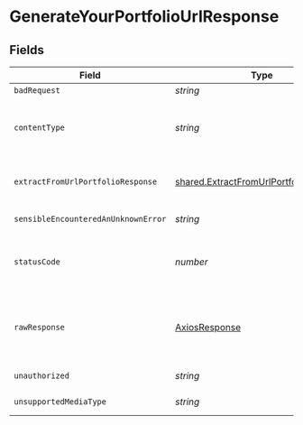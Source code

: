 # GenerateYourPortfolioUrlResponse


## Fields

| Field                                                                                            | Type                                                                                             | Required                                                                                         | Description                                                                                      |
| ------------------------------------------------------------------------------------------------ | ------------------------------------------------------------------------------------------------ | ------------------------------------------------------------------------------------------------ | ------------------------------------------------------------------------------------------------ |
| `badRequest`                                                                                     | *string*                                                                                         | :heavy_minus_sign:                                                                               | Bad Request                                                                                      |
| `contentType`                                                                                    | *string*                                                                                         | :heavy_check_mark:                                                                               | HTTP response content type for this operation                                                    |
| `extractFromUrlPortfolioResponse`                                                                | [shared.ExtractFromUrlPortfolioResponse](../../models/shared/extractfromurlportfolioresponse.md) | :heavy_minus_sign:                                                                               | Returns the ID to use to retrieve the extraction.                                                |
| `sensibleEncounteredAnUnknownError`                                                              | *string*                                                                                         | :heavy_minus_sign:                                                                               | Internal Server Error                                                                            |
| `statusCode`                                                                                     | *number*                                                                                         | :heavy_check_mark:                                                                               | HTTP response status code for this operation                                                     |
| `rawResponse`                                                                                    | [AxiosResponse](https://axios-http.com/docs/res_schema)                                          | :heavy_minus_sign:                                                                               | Raw HTTP response; suitable for custom response parsing                                          |
| `unauthorized`                                                                                   | *string*                                                                                         | :heavy_minus_sign:                                                                               | Not authorized                                                                                   |
| `unsupportedMediaType`                                                                           | *string*                                                                                         | :heavy_minus_sign:                                                                               | Unsupported Media Type                                                                           |